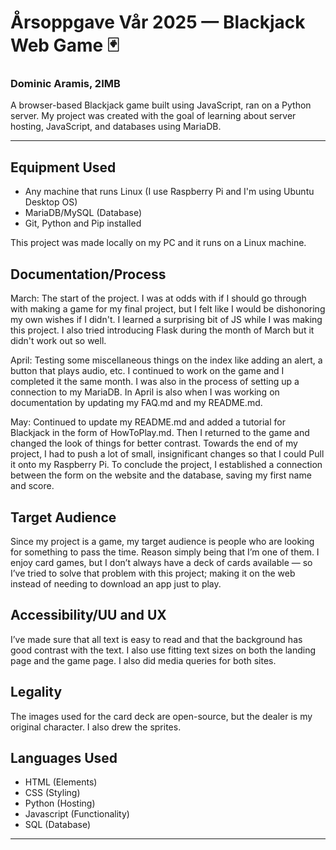 # Årsoppgave Vår 2025 — Blackjack Web Game 🃏
### Dominic Aramis, 2IMB

A browser-based Blackjack game built using JavaScript, ran on a Python server.
My project was created with the goal of learning about server hosting, JavaScript, and databases using MariaDB.

-----

## Equipment Used
- Any machine that runs Linux (I use Raspberry Pi and I'm using Ubuntu Desktop OS)
- MariaDB/MySQL (Database)
- Git, Python and Pip installed

This project was made locally on my PC and it runs on a Linux machine.

## Documentation/Process

March: The start of the project. I was at odds with if I should go through with making a game for my final project, but I felt like I would be dishonoring my own wishes if I didn't. I learned a surprising bit of JS while I was making this project. I also tried introducing Flask during the month of March but it didn't work out so well.

April: Testing some miscellaneous things on the index like adding an alert, a button that plays audio, etc. I continued to work on the game and I completed it the same month. I was also in the process of setting up a connection to my MariaDB. In April is also when I was working on documentation by updating my FAQ.md and my README.md.

May: Continued to update my README.md and added a tutorial for Blackjack in the form of HowToPlay.md. Then I returned to the game and changed the look of things for better contrast. Towards the end of my project, I had to push a lot of small, insignificant changes so that I could Pull it onto my Raspberry Pi. To conclude the project, I established a connection between the form on the website and the database, saving my first name and score. 

## Target Audience
Since my project is a game, my target audience is people who are looking for something to pass the time. Reason simply being that I’m one of them. I enjoy card games, but I don’t always have a deck of cards available — so I’ve tried to solve that problem with this project; making it on the web instead of needing to download an app just to play.

## Accessibility/UU and UX
I’ve made sure that all text is easy to read and that the background has good contrast with the text. I also use fitting text sizes on both the landing page and the game page. I also did media queries for both sites.

## Legality
The images used for the card deck are open-source, but the dealer is my original character. I also drew the sprites.

## Languages Used
- HTML (Elements)
- CSS (Styling)
- Python (Hosting)
- Javascript (Functionality)
- SQL (Database)

-----
